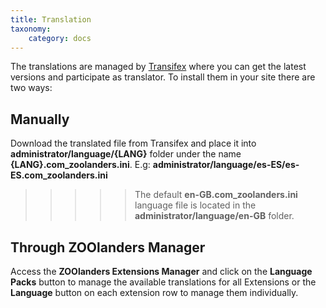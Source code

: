 ```yaml
---
title: Translation
taxonomy:
    category: docs
---
```


The translations are managed by [Transifex](https://www.transifex.com/joolanders/zoolanders/zoolanders/) where you can get the latest versions and participate as translator. To install them in your site there are two ways:

## Manually

Download the translated file from Transifex and place it into **administrator/language/{LANG}** folder under the name **{LANG}.com_zoolanders.ini**. E.g: **administrator/language/es-ES/es-ES.com_zoolanders.ini**

>>>>> The default **en-GB.com_zoolanders.ini** language file is located in the **administrator/language/en-GB** folder.

## Through ZOOlanders Manager

Access the **ZOOlanders Extensions Manager** and click on the **Language Packs** button to manage the available translations for all Extensions or the **Language** button on each extension row to manage them individually.
